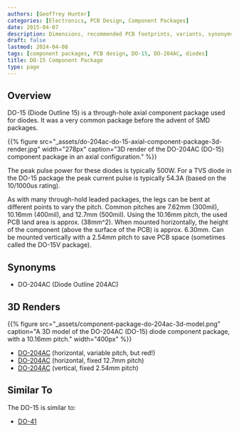 ```yaml
---
authors: [Geoffrey Hunter]
categories: [Electronics, PCB Design, Component Packages]
date: 2015-04-07
description: Dimensions, recommended PCB footprints, variants, synonyms and more for the DO-15 (DO-204AC) component package.
draft: false
lastmod: 2024-04-08
tags: [component packages, PCB design, DO-15, DO-204AC, diodes]
title: DO-15 Component Package
type: page
---
```


## Overview

DO-15 (Diode Outline 15) is a through-hole axial component package used for diodes. It was a very common package before the advent of SMD packages.

{{% figure src="_assets/do-204ac-do-15-axial-component-package-3d-render.jpg" width="278px" caption="3D render of the DO-204AC (DO-15) component package in an axial configuration." %}}

The peak pulse power for these diodes is typically 500W. For a TVS diode in the DO-15 package the peak current pulse is typically 54.3A (based on the 10/1000us rating).

As with many through-hold leaded packages, the legs can be bent at different points to vary the pitch. Common pitches are 7.62mm (300mil), 10.16mm (400mil), and 12.7mm (500mil). Using the 10.16mm pitch, the used PCB land area is approx. \(38mm^2\). When mounted horizontally, the height of the component (above the surface of the PCB) is approx. 6.30mm. Can be mounted vertically with a 2.54mm pitch to save PCB space (sometimes called the DO-15V package).

## Synonyms

* DO-204AC (Diode Outline 204AC)

## 3D Renders

{{% figure src="_assets/component-package-do-204ac-3d-model.png" caption="A 3D model of the DO-204AC (DO-15) diode component package, with a 10.16mm pitch." width="400px" %}}

* <a href="http://www.3dcontentcentral.com/secure/download-model.aspx?catalogid=171&amp;id=258357">DO-204AC</a> (horizontal, variable pitch, but red!)
* <a href="http://www.3dcontentcentral.com/download-model.aspx?catalogid=171&amp;id=345968">DO-204AC</a> (horizontal, fixed 12.7mm pitch)
* <a href="http://www.3dcontentcentral.com/secure/download-model.aspx?catalogid=171&amp;id=348667">DO-204AC</a> (vertical, fixed 2.54mm pitch)

## Similar To

The DO-15 is similar to:

* [DO-41](/pcb-design/component-packages/do-41-component-package/)